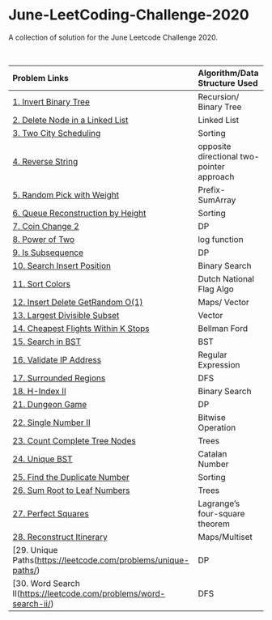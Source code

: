 # June-LeetCoding-Challenge-2020

A collection of solution for the June Leetcode Challenge 2020.

<br />


| Problem Links | Algorithm/Data Structure Used |
| :--- | :--- |
| [1. Invert Binary Tree](https://leetcode.com/problems/invert-binary-tree/) | Recursion/ Binary Tree |
| [2. Delete Node in a Linked List](https://leetcode.com/problems/delete-node-in-a-linked-list/) | Linked List
| [3. Two City Scheduling](https://leetcode.com/problems/two-city-scheduling/) | Sorting |
| [4. Reverse String](https://leetcode.com/problems/reverse-string/) | opposite directional two-pointer approach |
| [5. Random Pick with Weight](https://leetcode.com/problems/random-pick-with-weight/) | Prefix-SumArray |
| [6. Queue Reconstruction by Height](https://leetcode.com/problems/queue-reconstruction-by-height/) | Sorting |
| [7. Coin Change 2](https://leetcode.com/problems/coin-change-2/) | DP |
| [8. Power of Two](https://leetcode.com/problems/power-of-two/) | log function |
| [9. Is Subsequence](https://leetcode.com/problems/is-subsequence/) | DP |
| [10. Search Insert Position](https://leetcode.com/problems/search-insert-position/) | Binary Search |
| [11. Sort Colors](https://leetcode.com/problems/sort-colors/) | Dutch National Flag Algo |
| [12. Insert Delete GetRandom O(1)](https://leetcode.com/problems/insert-delete-getrandom-o1/) | Maps/ Vector |
| [13. Largest Divisible Subset](https://leetcode.com/problems/largest-divisible-subset/) | Vector |
| [14. Cheapest Flights Within K Stops](https://leetcode.com/problems/cheapest-flights-within-k-stops/) | Bellman Ford |
| [15. Search in BST](https://leetcode.com/problems/search-in-a-binary-search-tree/) | BST |
| [16. Validate IP Address](https://leetcode.com/problems/validate-ip-address/) | Regular Expression|
| [17. Surrounded Regions](https://leetcode.com/problems/surrounded-regions/) | DFS |
| [18. H-Index II](https://leetcode.com/problems/h-index-ii/) | Binary Search|
| [21. Dungeon Game](https://leetcode.com/problems/dungeon-game/) | DP |
| [22. Single Number II](https://leetcode.com/problems/single-number-ii/) | Bitwise Operation |
| [23. Count Complete Tree Nodes](https://leetcode.com/problems/count-complete-tree-nodes/) | Trees |
| [24. Unique BST](https://leetcode.com/problems/unique-binary-search-trees/) | Catalan Number |
| [25. Find the Duplicate Number](https://leetcode.com/problems/find-the-duplicate-number/) | Sorting |
| [26. Sum Root to Leaf Numbers](https://leetcode.com/problems/sum-root-to-leaf-numbers/) | Trees |
| [27. Perfect Squares](https://leetcode.com/problems/perfect-squares/) | Lagrange’s four-square theorem  |
| [28. Reconstruct Itinerary](https://leetcode.com/problems/reconstruct-itinerary/) | Maps/Multiset
| [29. Unique Paths(https://leetcode.com/problems/unique-paths/)| DP 
| [30. Word Search II(https://leetcode.com/problems/word-search-ii/) | DFS




























